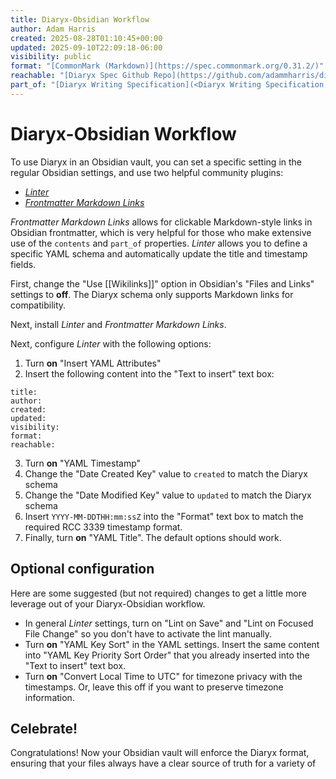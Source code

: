 ```yaml
---
title: Diaryx-Obsidian Workflow
author: Adam Harris
created: 2025-08-28T01:10:45+00:00
updated: 2025-09-10T22:09:18-06:00
visibility: public
format: "[CommonMark (Markdown)](https://spec.commonmark.org/0.31.2/)"
reachable: "[Diaryx Spec Github Repo](https://github.com/adammharris/diaryx-specification)"
part_of: "[Diaryx Writing Specification](<Diaryx Writing Specification.md>)"
---
```


# Diaryx-Obsidian Workflow

To use Diaryx in an Obsidian vault, you can set a specific setting in the regular Obsidian settings, and use two helpful community plugins:

- [_Linter_](obsidian://show-plugin?id=obsidian-linter)
- [_Frontmatter Markdown Links_](obsidian://show-plugin?id=obsidian-linter)

_Frontmatter Markdown Links_ allows for clickable Markdown-style links in Obsidian frontmatter, which is very helpful for those who make extensive use of the `contents` and `part_of` properties. _Linter_ allows you to define a specific YAML schema and automatically update the title and timestamp fields.

First, change the "Use \[\[Wikilinks]]" option in Obsidian's "Files and Links" settings to **off**. The Diaryx schema only supports Markdown links for compatibility.

Next, install _Linter_ and _Frontmatter Markdown Links_.

Next, configure _Linter_ with the following options:
1. Turn **on** "Insert YAML Attributes"
2. Insert the following content into the "Text to insert" text box:
```
title:
author:
created:
updated:
visibility:
format:
reachable:
```
3. Turn **on** "YAML Timestamp"
4. Change the "Date Created Key" value to `created` to match the Diaryx schema
5. Change the "Date Modified Key" value to `updated` to match the Diaryx schema
6. Insert `YYYY-MM-DDTHH:mm:ssZ` into the "Format" text box to match the required RCC 3339 timestamp format.
7. Finally, turn **on** "YAML Title". The default options should work.

## Optional configuration

Here are some suggested (but not required) changes to get a little more leverage out of your Diaryx-Obsidian workflow.

- In general _Linter_ settings, turn on "Lint on Save" and "Lint on Focused File Change" so you don't have to activate the lint manually.
- Turn **on** "YAML Key Sort" in the YAML settings. Insert the same content into "YAML Key Priority Sort Order" that you already inserted into the "Text to insert" text box.
- Turn **on** "Convert Local Time to UTC" for timezone privacy with the timestamps. Or, leave this off if you want to preserve timezone information.

## Celebrate!

Congratulations! Now your Obsidian vault will enforce the Diaryx format, ensuring that your files always have a clear source of truth for a variety of 